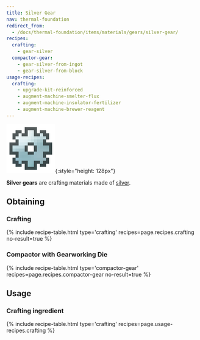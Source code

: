 ```yaml
---
title: Silver Gear
nav: thermal-foundation
redirect_from:
  - /docs/thermal-foundation/items/materials/gears/silver-gear/
recipes:
  crafting:
    - gear-silver
  compactor-gear:
    - gear-silver-from-ingot
    - gear-silver-from-block
usage-recipes:
  crafting:
    - upgrade-kit-reinforced
    - augment-machine-smelter-flux
    - augment-machine-insolator-fertilizer
    - augment-machine-brewer-reagent
---
```


![Silver gear](/assets/images/thermal-foundation/gear-silver.png){:style="height: 128px"}


**Silver gears** are crafting materials made of [silver](/docs/silver-ingot/).


Obtaining
---------

### Crafting
{% include recipe-table.html type='crafting' recipes=page.recipes.crafting no-result=true %}

### Compactor with Gearworking Die
{% include recipe-table.html type='compactor-gear' recipes=page.recipes.compactor-gear no-result=true %}


Usage
-----

### Crafting ingredient
{% include recipe-table.html type='crafting' recipes=page.usage-recipes.crafting %}
